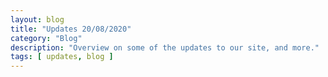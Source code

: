 ```yaml
---
layout: blog
title: "Updates 20/08/2020"
category: "Blog"
description: "Overview on some of the updates to our site, and more."
tags: [ updates, blog ]
---
```


